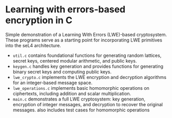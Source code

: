 # Learning with errors-based encryption in C
Simple demonstration of a Learning With Errors (LWE)-based cryptosystem. These programs serve as a starting point for incorporating LWE primitives into the seL4 architecture.
- ```util.c``` contains foundational functions for generating random lattices, secret keys, centered modular arithmetic, and public keys.
- ```keygen.c``` handles key generation and provides functions for generating binary secret keys and computing public keys.
- ```lwe_crypto.c``` implements the LWE encryption and decryption algorithms for an integer-based message space.
- ```lwe_operations.c``` implements basic homomorphic operations on ciphertexts, including addition and scalar multiplication.
- ```main.c``` demonstrates a full LWE cryptosystem: key generation, encryption of integer messages, and decryption to recover the original messages. also includes test cases for homomorphic operations
